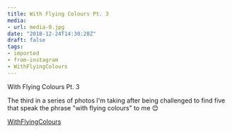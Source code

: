 ```yaml
---
title: With Flying Colours Pt. 3
media:
- url: media-0.jpg
date: "2018-12-24T14:30:28Z"
draft: false
tags:
- imported
- from-instagram
- WithFlyingColours
---
```

With Flying Colours Pt. 3

The third in a series of photos I'm taking after being challenged to find five that speak the phrase "with flying colours" to me 😊

[WithFlyingColours](/tags/withflyingcolours)
